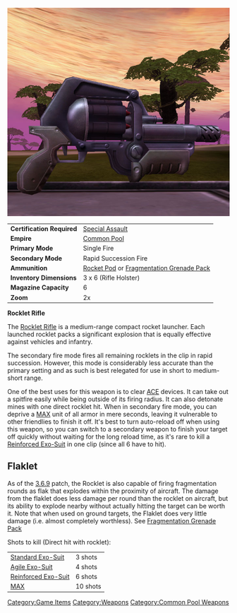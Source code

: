 ![](images/Rocklet_Rifle.jpg "Rocklet_Rifle.jpg")

|                            |                                                                                                                  |
| -------------------------- | ---------------------------------------------------------------------------------------------------------------- |
| **Certification Required** | [Special Assault](Special_Assault.md)                                                                 |
| **Empire**                 | [Common Pool](Common_Pool.md)                                                                         |
| **Primary Mode**           | Single Fire                                                                                                      |
| **Secondary Mode**         | Rapid Succession Fire                                                                                            |
| **Ammunition**             | [Rocket Pod](Rocket_Pod.md) or [Fragmentation Grenade Pack](Fragmentation_Grenade_Pack.md) |
| **Inventory Dimensions**   | 3 x 6 (Rifle Holster)                                                                                            |
| **Magazine Capacity**      | 6                                                                                                                |
| **Zoom**                   | 2x                                                                                                               |

**Rocklet Rifle**

The [Rocklet Rifle](Rocklet_Rifle.md) is a medium-range compact
rocket launcher. Each launched rocklet packs a significant explosion
that is equally effective against vehicles and infantry.

The secondary fire mode fires all remaining rocklets in the clip in
rapid succession. However, this mode is considerably less accurate than
the primary setting and as such is best relegated for use in short to
medium-short range.

One of the best uses for this weapon is to clear [ACE](ACE.md)
devices. It can take out a spitfire easily while being outside of its
firing radius. It can also detonate mines with one direct rocklet hit.
When in secondary fire mode, you can deprive a [MAX](MAX.md)
unit of all armor in mere seconds, leaving it vulnerable to other
friendlies to finish it off. It's best to turn auto-reload off when
using this weapon, so you can switch to a secondary weapon to finish
your target off quickly without waiting for the long reload time, as
it's rare to kill a [Reinforced
Exo-Suit](Reinforced_Exo-Suit.md) in one clip (since all 6 have
to hit).

## Flaklet

As of the [3.6.9](3.md.6.9) patch, the Rocklet is also capable
of firing fragmentation rounds as flak that explodes within the
proximity of aircraft. The damage from the flaklet does less damage per
round than the rocklet on aircraft, but its ability to explode nearby
without actually hitting the target can be worth it. Note that when used
on ground targets, the Flaklet does very little damage (i.e. almost
completely worthless). See [Fragmentation Grenade
Pack](Fragmentation_Grenade_Pack.md)

Shots to kill (Direct hit with rocklet):

|                                                          |          |
| -------------------------------------------------------- | -------- |
| [Standard Exo-Suit](Standard_Exo-Suit.md)     | 3 shots  |
| [Agile Exo-Suit](Agile_Exo-Suit.md)           | 4 shots  |
| [Reinforced Exo-Suit](Reinforced_Exo-Suit.md) | 6 shots  |
| [MAX](MAX.md)                                 | 10 shots |

[Category:Game Items](Category:Game_Items.md)
[Category:Weapons](Category:Weapons.md) [Category:Common Pool
Weapons](Category:Common_Pool_Weapons.md)

